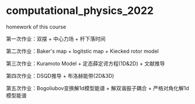# computational_physics_2022
homework of this course

第一次作业：双摆 + 中心力场 + 杆下落时间

第二次作业：Baker's map + logitstic map + Kiecked rotor model

第三次作业：Kuramoto Model + 定态薛定谔方程(1D&2D) + 文献推导

第四次作业：DSQD推导 + 布洛赫能带(2D&3D)

第五次作业：Bogoliubov变换解1d模型能谱 + 解双谐振子耦合 + 严格对角化解1d模型能谱
